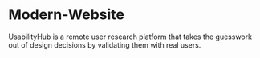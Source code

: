 # Modern-Website
UsabilityHub is a remote user research platform that takes the guesswork out of design decisions by validating them with real users.

